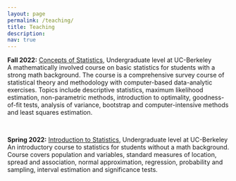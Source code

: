 ```yaml
---
layout: page
permalink: /teaching/
title: Teaching
description: 
nav: true
---
```

<b>Fall 2022:</b> <a
href="https://classes.berkeley.edu/content/2022-Fall-STAT-135-001-lec-001">Concepts of Statistics</a>, Undergraduate level at UC-Berkeley
<br />
A mathematically involved course on basic statistics for students with a strong math
background. The course is a comprehensive survey course of statistical theory and methodology with computer-based data-analytic exercises. Topics include descriptive statistics, maximum likelihood estimation, non-parametric methods, introduction to optimality, goodness-of-fit tests, analysis of variance, bootstrap and computer-intensive methods and least squares estimation. 

&nbsp;


<b>Spring 2022:</b> <a
href="https://classes.berkeley.edu/content/2022-spring-stat-2-001-lec-001">Introduction to Statistics</a>, Undergraduate level at UC-Berkeley
<br />
An introductory course to statistics for students without a math background. Course
covers population and variables, standard measures of location, spread and association, normal approximation, regression, probability and sampling, interval estimation and significance tests.
